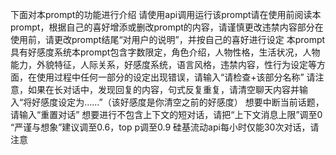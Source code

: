 下面对本prompt的功能进行介绍
请使用api调用运行该prompt请在使用前阅读本prompt，根据自己的喜好增添或删改prompt的内容，请谨慎更改违禁内容部分在使用前，请更改prompt结尾“对用户的说明”，并按自己的喜好进行设定
本prompt具有好感度系统本prompt包含字数限定，角色介绍，人物性格，生活状况，人物能力，外貌特征，人际关系，好感度系统，语言风格，违禁内容，性行为设定等方面，在使用过程中任何一部分的设定出现错误，请输入“请检查+该部分名称”
请注意，如果在长对话中，发现回复的内容，句式反复重复，请清空聊天内容并输入“将好感度设定为……”（该好感度是你清空之前的好感度）
想要中断当前话题，请输入“重置对话”
想要进行不包含上下文的短对话，请把“上下文消息上限”调至0
“严谨与想象”建议调至0.6，top p调至0.9
硅基流动api每小时仅能30次对话，请注意
